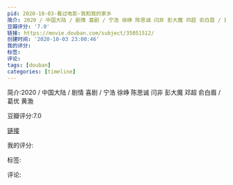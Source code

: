 ```yaml
---
pid: 2020-10-03-看过电影-我和我的家乡
简介: 2020 / 中国大陆 / 剧情 喜剧 / 宁浩 徐峥 陈思诚 闫非 彭大魔 邓超 俞白眉 / 葛优 黄渤
豆瓣评分: '7.0'
链接: https://movie.douban.com/subject/35051512/
创建时间: '2020-10-03 23:00:46'
我的评分:
标签:
评论:
tags: [douban]
categories: [timeline]
---
```

简介:2020 / 中国大陆 / 剧情 喜剧 / 宁浩 徐峥 陈思诚 闫非 彭大魔 邓超 俞白眉 / 葛优 黄渤

豆瓣评分:7.0

[链接](https://movie.douban.com/subject/35051512/)

我的评分:

标签:

评论:

